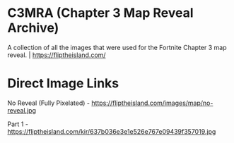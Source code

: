 # C3MRA (Chapter 3 Map Reveal Archive)
A collection of all the images that were used for the Fortnite Chapter 3 map reveal. | https://fliptheisland.com/

# Direct Image Links
No Reveal (Fully Pixelated) - https://fliptheisland.com/images/map/no-reveal.jpg

Part 1 - https://fliptheisland.com/kir/637b036e3e1e526e767e09439f357019.jpg
